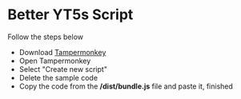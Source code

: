 # Better YT5s Script

Follow the steps below

- Download [Tampermonkey](https://chrome.google.com/webstore/detail/tampermonkey/dhdgffkkebhmkfjojejmpbldmpobfkfo)
- Open Tampermonkey
- Select "Create new script"
- Delete the sample code
- Copy the code from the **/dist/bundle.js** file and paste it, finished
